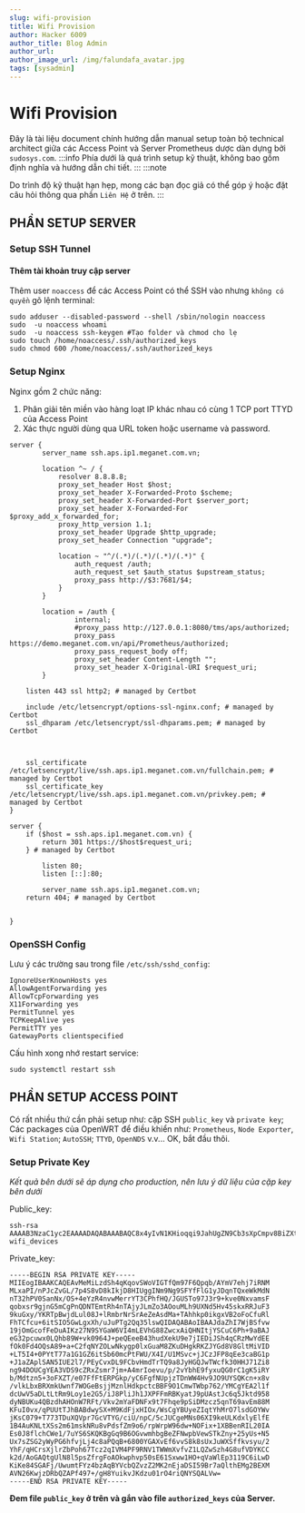 ```yaml
---
slug: wifi-provision
title: Wifi Provision
author: Hacker 6009
author_title: Blog Admin
author_url:
author_image_url: /img/falundafa_avatar.jpg
tags: [sysadmin]
---
```


# Wifi Provision

Đây là tài liệu document chính hướng dẫn manual setup toàn bộ technical architect giữa các Access Point và Server Prometheus dược dàn dựng bởi `sudosys.com`.
:::info
Phía dưới là quá trình setup kỹ thuật, không bao gồm định nghĩa và hướng dẫn chi tiết.
:::
:::note

Do trình độ kỹ thuật hạn hẹp, mong các bạn đọc giả có thể góp ý hoặc đặt câu hỏi thông qua phần `Liên Hệ` ở trên.
:::

## PHẦN SETUP SERVER

### Setup SSH Tunnel

#### Thêm tài khoản truy cập server

Thêm user `noaccess` để các Access Point có thể SSH vào nhưng `không có quyền` gõ lệnh terminal:

```
sudo adduser --disabled-password --shell /sbin/nologin noaccess
sudo  -u noaccess whoami
sudo  -u noaccess ssh-keygen #Tạo folder và chmod cho lẹ
sudo touch /home/noaccess/.ssh/authorized_keys
sudo chmod 600 /home/noaccess/.ssh/authorized_keys
```

### Setup Nginx

Nginx gồm 2 chức năng:

1. Phân giải tên miền vào hàng loạt IP khác nhau có cùng 1 TCP port TTYD của Access Point
2. Xác thực người dùng qua URL token hoặc username và password.

```
server {
        server_name ssh.aps.ip1.meganet.com.vn;

        location ^~ / {
            resolver 8.8.8.8;
            proxy_set_header Host $host;
            proxy_set_header X-Forwarded-Proto $scheme;
            proxy_set_header X-Forwarded-Port $server_port;
            proxy_set_header X-Forwarded-For $proxy_add_x_forwarded_for;
            proxy_http_version 1.1;
            proxy_set_header Upgrade $http_upgrade;
            proxy_set_header Connection "upgrade";

            location ~ "^/(.*)/(.*)/(.*)/(.*)" {
                auth_request /auth;
                auth_request_set $auth_status $upstream_status;
                proxy_pass http://$3:7681/$4;
            }
        }

        location = /auth {
                internal;
                #proxy_pass http://127.0.0.1:8080/tms/aps/authorized;
                proxy_pass https://demo.meganet.com.vn/api/Prometheus/authorized;
                proxy_pass_request_body off;
                proxy_set_header Content-Length "";
                proxy_set_header X-Original-URI $request_uri;
        }

    listen 443 ssl http2; # managed by Certbot

    include /etc/letsencrypt/options-ssl-nginx.conf; # managed by Certbot
    ssl_dhparam /etc/letsencrypt/ssl-dhparams.pem; # managed by Certbot



    ssl_certificate /etc/letsencrypt/live/ssh.aps.ip1.meganet.com.vn/fullchain.pem; # managed by Certbot
    ssl_certificate_key /etc/letsencrypt/live/ssh.aps.ip1.meganet.com.vn/privkey.pem; # managed by Certbot
}

server {
    if ($host = ssh.aps.ip1.meganet.com.vn) {
        return 301 https://$host$request_uri;
    } # managed by Certbot

        listen 80;
        listen [::]:80;

        server_name ssh.aps.ip1.meganet.com.vn;
    return 404; # managed by Certbot


}
```

### OpenSSH Config

Lưu ý các trường sau trong file `/etc/ssh/sshd_config`:

```
IgnoreUserKnownHosts yes
AllowAgentForwarding yes
AllowTcpForwarding yes
X11Forwarding yes
PermitTunnel yes
TCPKeepAlive yes
PermitTTY yes
GatewayPorts clientspecified
```

Cấu hình xong nhớ restart service:

```
sudo systemctl restart ssh
```

## PHẦN SETUP ACCESS POINT

Có rất nhiều thứ cần phải setup như: cặp SSH `public_key` và `private key`; Các packages của OpenWRT để điều khiển như: `Prometheus`, `Node Exporter`, `Wifi Station`; `AutoSSH`; `TTYD`, `OpenNDS` v.v... OK, bắt đầu thôi.

### Setup Private Key

_Kết quả bên dưới sẽ áp dụng cho production, nên lưu ý dữ liệu của cặp key bên dưới_

Public_key:

```
ssh-rsa AAAAB3NzaC1yc2EAAAADAQABAAABAQC8x4yIvN1KHioqqi9JahUgZN9Cb3sXpCmpv8BiZXt6GPuJE0wwvFo8j+c8lxm8Yv/unhLy8PyQiSMPwchSCAg2b02D1IVh8WUbXIkOqdNDF5aQx02dPfaE9XRJqc3H85L7h5jNHie/Ax6uthPcI+F8dD8kZRJOj3snev36S97Q3G9qawWqhvGyv2COcbmYKA+dAM1MSa1GHidMCPIkuZmjcA6i4wuH1Rc13ke/jmyTFFEm4Xf2S4bHL9gpFOkHCN0u6XTwn6VGZus2tKsB5l4Cx0xr5MCGGSnSKSDFUHagWgJ+5GUWFMJ9y77qK1Ig7kbAuDFeH+4m49ODZCrfmWzB wifi_devices
```

Private_key:

```
-----BEGIN RSA PRIVATE KEY-----
MIIEogIBAAKCAQEAvMeMiLzdSh4qKqovSWoVIGTfQm97F6Qpqb/AYmV7ehj7iRNM
MLxaPI/nPJcZvGL/7p4S8vD8kIkjD8HIUggINm9Ng9SFYfFlG1yJDqnTQxeWkMdN
nT32hPV0SanNx/OS+4eYzR4nvwMerrYT3CPhfHQ/JGUSTo97J3r9+kve0NxvamsF
qobxsr9gjnG5mCgPnQDNTEmtRh4nTAjyJLmZo3AOouMLh9UXNd5Hv45skxRRJuF3
9kuGxy/YKRTpBwjdLul08J+lRmbrNrSrAeZeAsdMa+TAhhkp0ikgxVB2oFoCfuRl
FhTCfcu+6itSIO5GwLgxXh/uJuPTg2Qq35lswQIDAQABAoIBAAJdaZhI7WjBSfvw
19jOmGcofFeDuAIKz27N9SYGaW6VI4mLEVhG88ZwcxAiQHNItjYSCuC6Ph+9aBAJ
eG32pcuwx0LQhb89W+vk0964J+peQEeeB43hudXekU9e7jIEDiJSh4qCRzMwYdEE
fOk0Fd4OQsA89+a+C2fqNYZOLwNkygp0lxGuaM8ZKuDHgkRKZJYGd8V8GltMiVID
+LT5I4+0PYtT77a1G1GZ6itSb60mcPtFWU/X4I/U1MSvc+jJCzJFP8qEe3caBG1p
+J1aZAplSAN5IUE2l7/PEyCvxDL9FCbvHmdTrTQ9a8JyHGQJwTWcfk30HHJ71Zi8
ng94DOUCgYEA3VDS9cZRxZsmr7jm+A4mrIoevu/p/2vYbhE9fyxuQG0rC1gK5iRY
b/Mdtzn5+3oFXZT/e07FfFtERPGkp/yC6FgfNUpjzTDnWW4Hv9JO9UYSQKcn+x8v
/vlkLbxBRXmkUwnf7WOGeBsjjMznlHdkpctcBBF9O1CmwTWbp762/YMCgYEA2l1f
dcUwV5aDLtLtRm9Loy1e2G5/iJ8PliJh1JXPFFmRBKyatJ9pUAstJc6q5Jktd958
dyNBUKu4QBzdhAHOnW7RFt/Vkv2mYaFDNFx9t7Fhqe9pSiDMzcz5qnT69avEm88M
KFuI0vx/qPUUtTJhBABdwySX+M9KdFjxHIOx/WsCgYBUyeZIqtYhMrO7lsdGOYWv
jKsC079+T773TDuXQVpr7GcVTYG/ciU/npC/5cJUCgeMNs06XI9keULKdxlyElfE
1B4AuKNLtXSs2m61mskNRu8vPdsfZm9o6/rpWrpW96dw+NOFix+1XBBenRIL20IA
Es0J8flchCWe1/7uYS6SKQKBgGq9B6OGvwmhbgBeZFNwpbVewSTkZny+25yUs+N5
Ux7sZSG2yWyPG6hfvjLj4c8aPQqB+6800YGAXvEf6vvS8k8sUxJuWXSffkvsyu/2
YhF/qHCrsXjlrZbPoh67Tcz2qIVM4PF9RNV1TWWmXvfvZ1LQZwSzh4G8ufVDYKCC
k2d/AoGAQtgUlN8l5psZfrgFoAOkwphvp50sE61Sxww1HO+qVaWlEp3119C6iLwD
KiKe84SGAFj/UwumtFYz4bzAqBYVcbQZvzZ2MK2nEjaDSI59Br7aQlthEMg2BEXM
AVN26KwjzDRbQZAPf497+/gH8YuikvJKdzu01rO4riQNYSQALVw=
-----END RSA PRIVATE KEY-----
```

**Đem file `public_key` ở trên và gắn vào file `authorized_keys` của Server.**
